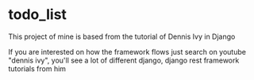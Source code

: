 # todo_list
This project of mine is based from the tutorial of Dennis Ivy in Django

If you are interested on how the framework flows just search on youtube "dennis ivy", you'll see a lot of different django, django rest framework tutorials from him
